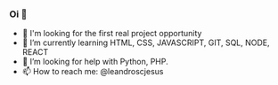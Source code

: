 ### Oi 👋

<!--
**LeandroSCJesus/LeandroSCJesus** is a ✨ _special_ ✨ repository because its `README.md` (this file) appears on your GitHub profile.

Here are some ideas to get you started:-->

- 🔭 I'm looking for the first real project opportunity
- 🌱 I’m currently learning HTML, CSS, JAVASCRIPT, GIT, SQL, NODE, REACT
- 🤔 I’m looking for help with Python, PHP.
- 📫 How to reach me: @leandroscjesus
